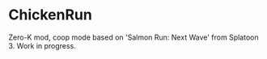 # ChickenRun
 Zero-K mod, coop mode based on 'Salmon Run: Next Wave' from Splatoon 3. Work in progress.

